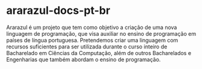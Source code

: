 # ararazul-docs-pt-br
Ararazul é um projeto que tem como objetivo a criação de uma nova linguagem de programação, que visa auxiliar no ensino de programação em países de língua portuguesa. Pretendemos criar uma linguagem com recursos suficientes para ser utilizada durante o curso inteiro de Bacharelado em Ciências da Computação, além de outros Bacharelados e Engenharias que também abordam o ensino de programação.
